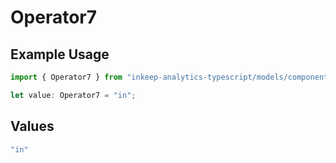 # Operator7

## Example Usage

```typescript
import { Operator7 } from "inkeep-analytics-typescript/models/components";

let value: Operator7 = "in";
```

## Values

```typescript
"in"
```